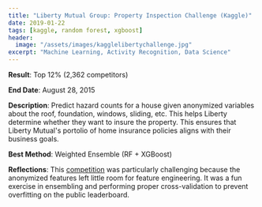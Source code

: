 ```yaml
---
title: "Liberty Mutual Group: Property Inspection Challenge (Kaggle)"
date: 2019-01-22
tags: [kaggle, random forest, xgboost]
header:
  image: "/assets/images/kagglelibertychallenge.jpg"
excerpt: "Machine Learning, Activity Recognition, Data Science"
---
```


**Result**: Top 12% (2,362 competitors)	

**End Date**: August 28, 2015

**Description**: Predict hazard counts for a house given anonymized variables about the roof, foundation, windows, sliding, etc. This helps Liberty determine whether they want to insure the property. This ensures that Liberty Mutual's portolio of home insurance policies aligns with their business goals. 

**Best Method**: Weighted Ensemble (RF + XGBoost)

**Reflections**: This [competition](https://www.kaggle.com/c/liberty-mutual-group-property-inspection-prediction) was particularly challenging because the anonymized features left little room for feature engineering. It was a fun exercise in ensembling and performing proper cross-validation to prevent overfitting on the public leaderboard.
